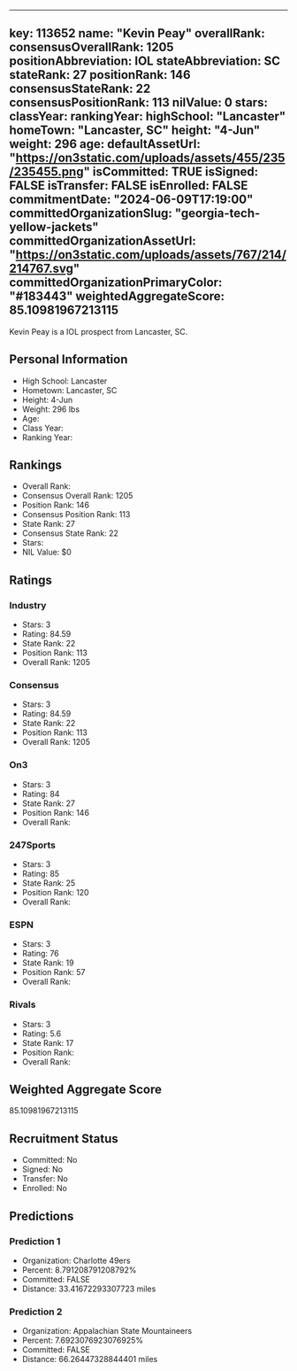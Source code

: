 ---
  key: 113652
  name: "Kevin Peay"
  overallRank: 
  consensusOverallRank: 1205
  positionAbbreviation: IOL
  stateAbbreviation: SC
  stateRank: 27
  positionRank: 146
  consensusStateRank: 22
  consensusPositionRank: 113
  nilValue: 0
  stars: 
  classYear: 
  rankingYear: 
  highSchool: "Lancaster"
  homeTown: "Lancaster, SC"
  height: "4-Jun"
  weight: 296
  age: 
  defaultAssetUrl: "https://on3static.com/uploads/assets/455/235/235455.png"
  isCommitted: TRUE
  isSigned: FALSE
  isTransfer: FALSE
  isEnrolled: FALSE
  commitmentDate: "2024-06-09T17:19:00"
  committedOrganizationSlug: "georgia-tech-yellow-jackets"
  committedOrganizationAssetUrl: "https://on3static.com/uploads/assets/767/214/214767.svg"
  committedOrganizationPrimaryColor: "#183443"
  weightedAggregateScore: 85.10981967213115
  ---
  
  Kevin Peay is a IOL prospect from Lancaster, SC.
  
  ## Personal Information
  - High School: Lancaster
  - Hometown: Lancaster, SC
  - Height: 4-Jun
  - Weight: 296 lbs
  - Age: 
  - Class Year: 
  - Ranking Year: 
  
  ## Rankings
  - Overall Rank: 
  - Consensus Overall Rank: 1205
  - Position Rank: 146
  - Consensus Position Rank: 113
  - State Rank: 27
  - Consensus State Rank: 22
  - Stars: 
  - NIL Value: $0
  
  ## Ratings
  
  ### Industry
  - Stars: 3
  - Rating: 84.59
  - State Rank: 22
  - Position Rank: 113
  - Overall Rank: 1205
  
  ### Consensus
  - Stars: 3
  - Rating: 84.59
  - State Rank: 22
  - Position Rank: 113
  - Overall Rank: 1205
  
  ### On3
  - Stars: 3
  - Rating: 84
  - State Rank: 27
  - Position Rank: 146
  - Overall Rank: 
  
  ### 247Sports
  - Stars: 3
  - Rating: 85
  - State Rank: 25
  - Position Rank: 120
  - Overall Rank: 
  
  ### ESPN
  - Stars: 3
  - Rating: 76
  - State Rank: 19
  - Position Rank: 57
  - Overall Rank: 
  
  ### Rivals
  - Stars: 3
  - Rating: 5.6
  - State Rank: 17
  - Position Rank: 
  - Overall Rank: 
  
  ## Weighted Aggregate Score
  85.10981967213115
  
  ## Recruitment Status
  - Committed: No
  - Signed: No
  - Transfer: No
  - Enrolled: No
  
  
  
  ## Predictions
  
  ### Prediction 1
  - Organization: Charlotte 49ers
  - Percent: 8.791208791208792%
  - Committed: FALSE
  - Distance: 33.41672293307723 miles
  
  ### Prediction 2
  - Organization: Appalachian State Mountaineers
  - Percent: 7.6923076923076925%
  - Committed: FALSE
  - Distance: 66.26447328844401 miles
  